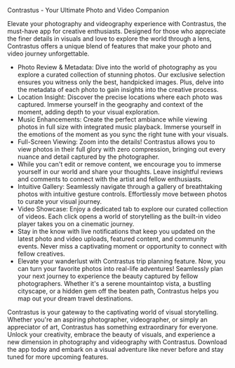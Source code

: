 Contrastus - Your Ultimate Photo and Video Companion

Elevate your photography and videography experience with Contrastus, the must-have app for creative enthusiasts. 
Designed for those who appreciate the finer details in visuals and love to explore the world through a lens, Contrastus offers a unique blend of features that make your photo and video journey unforgettable.

- Photo Review & Metadata: Dive into the world of photography as you explore a curated collection of stunning photos. 
Our exclusive selection ensures you witness only the best, handpicked images. 
Plus, delve into the metadata of each photo to gain insights into the creative process.
- Location Insight: Discover the precise locations where each photo was captured.
Immerse yourself in the geography and context of the moment, adding depth to your visual exploration.
- Music Enhancements: Create the perfect ambiance while viewing photos in full size with integrated music playback. 
Immerse yourself in the emotions of the moment as you sync the right tune with your visuals.
- Full-Screen Viewing: Zoom into the details! 
Contrastus allows you to view photos in their full glory with zero compression, bringing out every nuance and detail captured by the photographer.
- While you can't edit or remove content, we encourage you to immerse yourself in our world and share your thoughts. 
Leave insightful reviews and comments to connect with the artist and fellow enthusiasts.
- Intuitive Gallery: Seamlessly navigate through a gallery of breathtaking photos with intuitive gesture controls. 
Effortlessly move between photos to curate your visual journey.
- Video Showcase: Enjoy a dedicated tab to explore our curated collection of videos. 
Each click opens a world of storytelling as the built-in video player takes you on a cinematic journey.
- Stay in the know with live notifications that keep you updated on the latest photo and video uploads, featured content, and community events. 
Never miss a captivating moment or opportunity to connect with fellow creatives.
- Elevate your wanderlust with Contrastus trip planning feature. 
Now, you can turn your favorite photos into real-life adventures! 
Seamlessly plan your next journey to experience the beauty captured by fellow photographers. 
Whether it's a serene mountaintop vista, a bustling cityscape, or a hidden gem off the beaten path, Contrastus helps you map out your dream travel destinations.

Contrastus is your gateway to the captivating world of visual storytelling. Whether you're an aspiring photographer, videographer, or simply an appreciator of art, Contrastus has something extraordinary for everyone.
Unlock your creativity, embrace the beauty of visuals, and experience a new dimension in photography and videography with Contrastus. Download the app today and embark on a visual adventure like never before and stay tuned for more upcoming features.